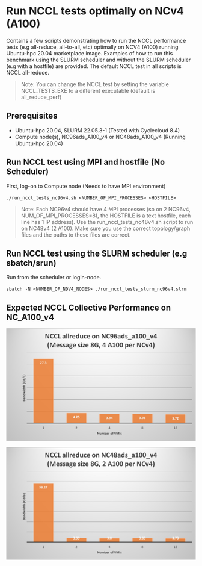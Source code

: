 # Run NCCL tests optimally on NCv4 (A100) 

Contains a few scripts demonstrating how to run the NCCL performance tests (e.g all-reduce, all-to-all, etc) optimally
on NCV4 (A100) running Ubuntu-hpc 20.04 marketplace image. Examples of how to run this benchmark using the SLURM scheduler 
 and without the SLURM scheduler (e.g with a hostfile) are provided. The default NCCL test in all scripts is NCCL all-reduce.

>Note: You can change the NCCL test by setting the variable NCCL_TESTS_EXE to a different executable (default is all_reduce_perf)
 
## Prerequisites

- Ubuntu-hpc 20.04, SLURM 22.05.3-1 (Tested with Cyclecloud 8.4)
- Compute node(s), NC96ads_A100_v4 or NC48ads_A100_v4 (Running Ubuntu-hpc 20.04)

## Run NCCL test using MPI and hostfile (No Scheduler)

First, log-on to Compute node (Needs to have MPI environment)
```
./run_nccl_tests_nc96v4.sh <NUMBER_OF_MPI_PROCESSES> <HOSTFILE>
```
>Note: Each NC96v4 should have 4 MPI processes (so on 2 NC96v4, NUM_OF_MPI_PROCESSES=8), the HOSTFILE is a text hostfile, each line has 1 IP address). Use the run_nccl_tests_nc48v4.sh script to run on NC48v4 (2 A100). Make sure you use the correct topology/graph files and the paths to these files are correct.

## Run NCCL test using the SLURM scheduler (e.g sbatch/srun)

Run from the scheduler or login-node.
```
sbatch -N <NUMBER_OF_NDV4_NODES> ./run_nccl_tests_slurm_nc96v4.slrm
```

## Expected NCCL Collective Performance on NC_A100_v4

![Alt text1](/experimental/run_nccl_tests_ncv4/images/nccl_allreduce_nc96v4.jpg?raw=true "nccl_nc96v4")

![Alt text2](/experimental/run_nccl_tests_ncv4/images/nccl_allreduce_nc48v4.jpg?raw=true "nccl_nc48v4")
